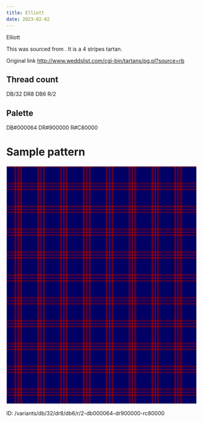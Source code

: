 ```yaml
---
title: Elliott
date: 2023-02-02
---
```

Elliott

This was sourced from <no value>.  It is a 4 stripes tartan.

Original link http://www.weddslist.com/cgi-bin/tartans/pg.pl?source=rb

## Thread count
DB/32 DR8 DB6 R/2

## Palette
DB#000064 DR#900000 R#C80000

# Sample pattern

![Tartan detail](tartan.png "DB/32 DR8 DB6 R/2 tartan")

ID: /variants/db/32/dr8/db6/r/2-db000064-dr900000-rc80000